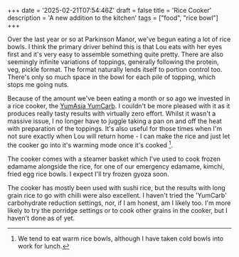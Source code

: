 +++
date = '2025-02-21T07:54:46Z'
draft = false
title = 'Rice Cooker'
description = 'A new addition to the kitchen'
tags = ["food", "rice bowl"]
+++

Over the last year or so at Parkinson Manor, we've begun eating a lot of rice bowls. I think the primary driver behind this is that Lou eats with her eyes first and it's very easy to assemble something quite pretty. There are also seemingly infinite variations of toppings, generally following the protein, veg, pickle format. The format naturally lends itself to portion control too. There's only so much space in the bowl for each pile of topping, which stops me going nuts.

Because of the amount we've been eating a month or so ago we invested in a rice cooker, the [YumAsia YumCarb](https://yum-asia.com/uk/product/kumo-yumcarb-advanced-fuzzy-logic-ceramic-rice-cooker/). I couldn't be more pleased with it as it produces really tasty results with virtually zero effort. Whilst it wasn't a massive issue, I no longer have to juggle taking a pan on and off the heat with preparation of the toppings. It's also useful for those times when I'm not sure exactly when Lou will return home - I can make the rice and just let the cooker go into it's warming mode once it's cooked [^warm].

The cooker comes with a steamer basket which I've used to cook frozen edamame alongside the rice, for one of our emergency edamame, kimchi, fried egg rice bowls. I expect I'll try frozen gyoza soon. 

The cooker has mostly been used with sushi rice, but the results with long grain rice to go with chilli were also excellent. I haven't tried the 'YumCarb' carbohydrate reduction settings, nor, if I am honest, am I likely too. I'm more likely to try the porridge settings or to cook other grains in the cooker, but I haven't done as of yet.

[^warm]: We tend to eat warm rice bowls, although I have taken cold bowls into work for lunch. 